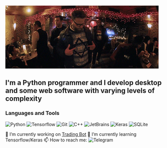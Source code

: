 [![Header](https://github.com/TyKo0707/TyKo0707/blob/main/assets/giphy.gif)](https://github.com/TyKo0707/Trading_bot)

## I'm a Python programmer and I develop desktop and some web software with varying levels of complexity

### Languages and Tools
![Python](https://img.shields.io/badge/Python-090909?style=for-the-badge&logo=python&logoColor=3776AB)
![Tensorflow](https://img.shields.io/badge/Tensorflow-090909?style=for-the-badge&logo=Tensorflow&logoColor=FF6F00)
![Git](https://img.shields.io/badge/Git-090909?style=for-the-badge&logo=git&logoColor=F05032)
![C++](https://img.shields.io/badge/C++-090909?style=for-the-badge&logo=C%2b%2b&logoColor=00599C)
![JetBrains](https://img.shields.io/badge/JetBrains-090909?style=for-the-badge&logo=JetBrains&logoColor=#000000)
![Keras](https://img.shields.io/badge/Keras-090909?style=for-the-badge&logo=Keras&logoColor=D00000)
![SQLite](https://img.shields.io/badge/SQLite-090909?style=for-the-badge&logo=SQLite&logoColor=003B57)

🔭 I’m currently working on [Trading Bot](https://github.com/TyKo0707/Trading_bot)
🌱 I’m currently learning Tensorflow/Keras
📫 How to reach me: 
![Telegram](https://img.shields.io/badge/Telegram-090909?style=for-the-badge&logo=Telegram&logoColor=26A5E4)


